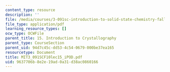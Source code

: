 ```yaml
---
content_type: resource
description: ''
file: /media/courses/3-091sc-introduction-to-solid-state-chemistry-fall-2010/9637706b8e2e19ad0a31d38ac0860166_MIT3_091SCF10lec15_iPOD.pdf
file_type: application/pdf
learning_resource_types: []
ocw_type: OCWFile
parent_title: 15. Introduction to Crystallography
parent_type: CourseSection
parent_uid: 94d7c45c-dd53-4c54-0679-000be37ea165
resourcetype: Document
title: MIT3_091SCF10lec15_iPOD.pdf
uid: 9637706b-8e2e-19ad-0a31-d38ac0860166
---
```

